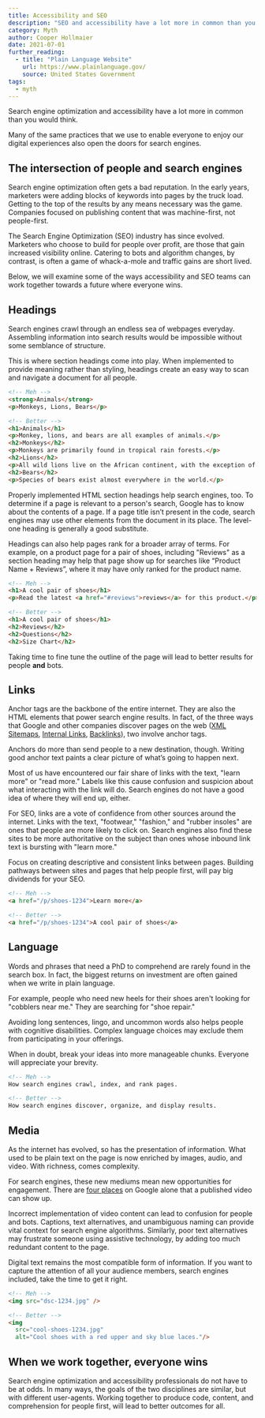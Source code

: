 ```yaml
---
title: Accessibility and SEO
description: "SEO and accessibility have a lot more in common than you would think. Many of the same practices that we use to further enable people to enjoy our digital experiences are also great for search engines."
category: Myth
author: Cooper Hollmaier
date: 2021-07-01
further_reading:
  - title: "Plain Language Website"
    url: https://www.plainlanguage.gov/
    source: United States Government
tags:
  - myth
---
```


Search engine optimization and accessibility have a lot more in common than you would think.

Many of the same practices that we use to enable everyone to enjoy our digital experiences also open the doors for search engines.

## The intersection of people and search engines

Search engine optimization often gets a bad reputation. In the early years, marketers were adding blocks of keywords into pages by the truck load. Getting to the top of the results by any means necessary was the game. Companies focused on publishing content that was machine-first, not people-first.

The Search Engine Optimization (<abbr>SEO</abbr>) industry has since evolved. Marketers who choose to build for people over profit, are those that gain increased visibility online. Catering to bots and algorithm changes, by contrast, is often a game of whack-a-mole and traffic gains are short lived.

Below, we will examine some of the ways accessibility and <abbr>SEO</abbr> teams can work together towards a future where everyone wins.

## Headings

Search engines crawl through an endless sea of webpages everyday. Assembling information into search results would be impossible without some semblance of structure.

This is where section headings come into play. When implemented to provide meaning rather than styling, headings create an easy way to scan and navigate a document for all people.

```html
<!-- Meh -->
<strong>Animals</strong>
<p>Monkeys, Lions, Bears</p>

<!-- Better -->
<h1>Animals</h1>
<p>Monkey, lions, and bears are all examples of animals.</p>
<h2>Monkeys</h2>
<p>Monkeys are primarily found in tropical rain forests.</p>
<h2>Lions</h2>
<p>All wild lions live on the African continent, with the exception of a small population in western India.</p>
<h2>Bears</h2>
<p>Species of bears exist almost everywhere in the world.</p>
```

Properly implemented HTML section headings help search engines, too. To determine if a page is relevant to a person's search, Google has to know about the contents of a page. If a page title isn’t present in the code, search engines may use other elements from the document in its place. The level-one heading is generally a good substitute.

Headings can also help pages rank for a broader array of terms. For example, on a product page for a pair of shoes, including
"Reviews" as a section heading may help that page show up for searches like “Product Name + Reviews”, where it may have only ranked for the product name.

```html
<!-- Meh -->
<h1>A cool pair of shoes</h1>
<p>Read the latest <a href="#reviews">reviews</a> for this product.</p>

<!-- Better -->
<h1>A cool pair of shoes</h1>
<h2>Reviews</h2>
<h2>Questions</h2>
<h2>Size Chart</h2>
```

Taking time to fine tune the outline of the page will lead to better results for people <strong>and</strong> bots.

## Links

Anchor tags are the backbone of the entire internet. They are also the HTML elements that power search engine results. In fact, of the three ways that Google and other companies discover pages on the web ([XML Sitemaps](https://developers.google.com/search/docs/advanced/sitemaps/overview), [Internal Links](https://moz.com/learn/seo/internal-link), [Backlinks](https://moz.com/learn/seo/backlinks)), two involve anchor tags.

Anchors do more than send people to a new destination, though. Writing good anchor text paints a clear picture of what’s going to happen next.

Most of us have encountered our fair share of links with the text, "learn more" or "read more." Labels like this cause confusion and suspicion about what interacting with the link will do. Search engines do not have a good idea of where they will end up, either.

For <abbr>SEO</abbr>, links are a vote of confidence from other sources around the internet. Links with the text, "footwear," "fashion," and "rubber insoles" are ones that people are more likely to click on. Search engines also find these sites to be more authoritative on the subject than ones whose inbound link text is bursting with "learn more."

Focus on creating descriptive and consistent links between pages. Building pathways between sites and pages that help people first, will pay big dividends for your <abbr>SEO</abbr>.

```html
<!-- Meh -->
<a href="/p/shoes-1234">Learn more</a>

<!-- Better -->
<a href="/p/shoes-1234">A cool pair of shoes</a>
```

## Language

Words and phrases that need a PhD to comprehend are rarely found in the search box. In fact, the biggest returns on investment are often gained when we write in plain language.

For example, people who need new heels for their shoes aren't looking for "cobblers near me." They are searching for "shoe repair."

Avoiding long sentences, lingo, and uncommon words also helps people with cognitive disabilities. Complex language choices may exclude them from participating in your offerings.

When in doubt, break your ideas into more manageable chunks. Everyone will appreciate your brevity.

```html
<!-- Meh -->
How search engines crawl, index, and rank pages.

<!-- Better -->
How search engines discover, organize, and display results.
```

## Media

As the internet has evolved, so has the presentation of information. What used to be plain text on the page is now enriched by images, audio, and video. With richness, comes complexity.

For search engines, these new mediums mean new opportunities for engagement. There are [four places](https://youtu.be/1Zqkz8Y_kFw?t=132) on Google alone that a published video can show up.

Incorrect implementation of video content can lead to confusion for people and bots. Captions, text alternatives, and unambiguous naming can provide vital context for search engine algorithms. Similarly, poor text alternatives may frustrate someone using assistive technology, by adding too much redundant content to the page.

Digital text remains the most compatible form of information. If you want to capture the attention of all your audience members, search engines included, take the time to get it right.

```html
<!-- Meh -->
<img src="dsc-1234.jpg" />

<!-- Better -->
<img
  src="cool-shoes-1234.jpg"
  alt="Cool shoes with a red upper and sky blue laces."/>
```

## When we work together, everyone wins

Search engine optimization and accessibility professionals do not have to be at odds. In many ways, the goals of the two disciplines are similar, but with different user-agents. Working together to produce code, content, and comprehension for people first, will lead to better outcomes for all.
